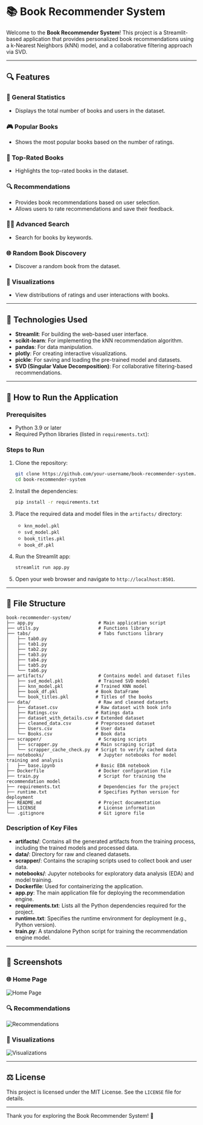 # 📚 Book Recommender System

Welcome to the **Book Recommender System**! This project is a Streamlit-based application that provides personalized book recommendations using a k-Nearest Neighbors (kNN) model, and a collaborative filtering approach via SVD.

---

## 🔍 Features

### 🔢 General Statistics
- Displays the total number of books and users in the dataset.

### 🎮 Popular Books
- Shows the most popular books based on the number of ratings.

### 🌟 Top-Rated Books
- Highlights the top-rated books in the dataset.

### 🔍 Recommendations
- Provides book recommendations based on user selection.
- Allows users to rate recommendations and save their feedback.

### 🕵️‍♂️ Advanced Search
- Search for books by keywords.

### 🌐 Random Book Discovery
- Discover a random book from the dataset.

### 🎨 Visualizations
- View distributions of ratings and user interactions with books.

---

## 💪 Technologies Used

- **Streamlit**: For building the web-based user interface.
- **scikit-learn**: For implementing the kNN recommendation algorithm.
- **pandas**: For data manipulation.
- **plotly**: For creating interactive visualizations.
- **pickle**: For saving and loading the pre-trained model and datasets.
- **SVD (Singular Value Decomposition)**: For collaborative filtering-based recommendations.

---

## 🚀 How to Run the Application

### Prerequisites

- Python 3.9 or later
- Required Python libraries (listed in `requirements.txt`):

### Steps to Run

1. Clone the repository:
   ```bash
   git clone https://github.com/your-username/book-recommender-system.git
   cd book-recommender-system
   ```

2. Install the dependencies:
   ```bash
   pip install -r requirements.txt
   ```

3. Place the required data and model files in the `artifacts/` directory:
   - `knn_model.pkl`
   - `svd_model.pkl`
   - `book_titles.pkl`
   - `book_df.pkl`

4. Run the Streamlit app:
   ```bash
   streamlit run app.py
   ```

5. Open your web browser and navigate to `http://localhost:8501`.

---

## 🌄 File Structure

```
book-recommender-system/
├── app.py                        # Main application script  
├── utils.py                      # Functions library
├── tabs/                         # Tabs functions library
│   ├── tab0.py
│   ├── tab1.py
│   ├── tab2.py
│   ├── tab3.py
│   ├── tab4.py
│   ├── tab5.py
│   └── tab6.py
├── artifacts/                    # Contains model and dataset files
│   ├── svd_model.pkl             # Trained SVD model
│   ├── knn_model.pkl            # Trained KNN model
│   ├── book_df.pkl              # Book DataFrame
│   └── book_titles.pkl          # Titles of the books
├── data/                         # Raw and cleaned datasets
│   ├── dataset.csv              # Raw dataset with book info
│   ├── Ratings.csv              # Ratings data
│   ├── dataset_with_details.csv # Extended dataset
│   ├── cleaned_data.csv         # Preprocessed dataset
│   ├── Users.csv                # User data
│   └── Books.csv                # Book data
├── scrapper/                     # Scraping scripts
│   ├── scrapper.py              # Main scraping script
│   └── scrapper_cache_check.py  # Script to verify cached data
├── notebooks/                    # Jupyter notebooks for model training and analysis
│   ├── base.ipynb               # Basic EDA notebook
├── Dockerfile                    # Docker configuration file
├── train.py                      # Script for training the recommendation model
├── requirements.txt              # Dependencies for the project
├── runtime.txt                   # Specifies Python version for deployment
├── README.md                     # Project documentation
├── LICENSE                       # License information
└── .gitignore                    # Git ignore file
```

### Description of Key Files

- **artifacts/**: Contains all the generated artifacts from the training process, including the trained models and processed data.
- **data/**: Directory for raw and cleaned datasets.
- **scrapper/**: Contains the scraping scripts used to collect book and user data.
- **notebooks/**: Jupyter notebooks for exploratory data analysis (EDA) and model training.
- **Dockerfile**: Used for containerizing the application.
- **app.py**: The main application file for deploying the recommendation engine.
- **requirements.txt**: Lists all the Python dependencies required for the project.
- **runtime.txt**: Specifies the runtime environment for deployment (e.g., Python version).
- **train.py**: A standalone Python script for training the recommendation engine model.

---

## 🎨 Screenshots

### 🌐 Home Page
![Home Page](https://via.placeholder.com/600x300)

### 🔍 Recommendations
![Recommendations](https://via.placeholder.com/600x300)

### 🎨 Visualizations
![Visualizations](https://via.placeholder.com/600x300)

---

## ⚖️ License

This project is licensed under the MIT License. See the `LICENSE` file for details.

---

Thank you for exploring the Book Recommender System! 🚀